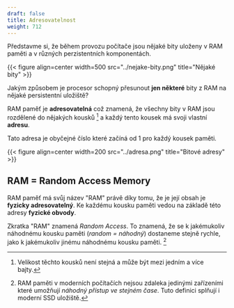 ```yaml
---
draft: false
title: Adresovatelnost
weight: 712
---
```


Představme si, že během provozu počítače jsou nějaké bity uloženy v RAM paměti a v různých perzistentních komponentách.

{{< figure align=center width=500 src="../nejake-bity.png" title="Nějaké bity" >}}

Jakým způsobem je procesor schopný přesunout **jen některé** bity z RAM na nějaké persistentní uložiště?

RAM paměť je **adresovatelná** což znamená, že všechny bity v RAM jsou rozdělené do nějakých kousků [^k] a každý tento kousek má svoji vlastní **adresu**.

Tato adresa je obyčejné číslo které začíná od 1 pro každý kousek paměti.

{{< figure align=center width=200 src="../adresa.png" title="Bitové adresy" >}}

## RAM = Random Access Memory

RAM paměť má svůj název "RAM" právě díky tomu, že je její obsah je **fyzicky adresovatelný**. Ke každému kousku paměti vedou na základě této adresy **fyzické obvody**. 

Zkratka "RAM" znamená *Random Access*. To znamená, že se k jakémukoliv náhodnému kousku paměti (*random = náhodný*) dostaneme stejně rychle, jako k jakémukoliv jinému náhodnému kousku paměti. [^s]

[^k]: Velikost těchto kousků není stejná a může být mezi jedním a více bajty.
[^s]: RAM paměti v moderních počítačích nejsou zdaleka jedinými zařízeními které umožňují *náhodný přístup ve stejném čase*. Tuto definici splňují i moderní SSD uložiště.    